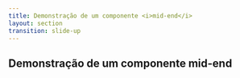 ```yaml
---
title: Demonstração de um componente <i>mid-end</i>
layout: section
transition: slide-up
---
```


<!-- Demonstração de um componente mid-end -->
<section>
  <h1 class="section-title">
    Demonstração de um componente mid-end
  </h1>
</section>